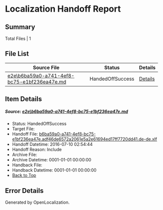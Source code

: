 # <a name='report-top'></a> Localization Handoff Report

## Summary
 Total Files | 1

## File List
 Source File | Status | Details 
 ----------- | ------ | ------- 
 [e2e\b6ba59a0-a741-4ef8-bc75-e1bf236ea47e.md](https://github.com/OpenLocalizationTestOrg/oltest/blob/7388cc55de49783633ffb18a23ae080a08cc8743/e2e/b6ba59a0-a741-4ef8-bc75-e1bf236ea47e.md) | HandedOffSuccess | [Details](#f6122fe35ed1f4d77c3f1de32f50234359db920c1)

## Item Details
##### <a name='f6122fe35ed1f4d77c3f1de32f50234359db920c1'></a> Source: [e2e\b6ba59a0-a741-4ef8-bc75-e1bf236ea47e.md](https://github.com/OpenLocalizationTestOrg/oltest/blob/7388cc55de49783633ffb18a23ae080a08cc8743/e2e/b6ba59a0-a741-4ef8-bc75-e1bf236ea47e.md)
* Status: HandedOffSuccess
* Target File: 
* Handoff File: [b6ba59a0-a741-4ef8-bc75-e1bf236ea47e.adf46de6572a2061e5a2e61694ed17ff7720dd41.de-de.xlf](https://github.com/OpenLocalizationTestOrg/olhandoff-e2e/blob/aa9a2cfe41d5a5fd4cac5aa51ab4eb62ae1e79cb/ol-handoff/OpenLocalizationTestOrg/oltest-dede-fly/ci/ht/b6ba59a0-a741-4ef8-bc75-e1bf236ea47e.adf46de6572a2061e5a2e61694ed17ff7720dd41.de-de.xlf)
* Handoff Datetime: 2016-07-10 02:54:44
* Handoff Reason: Include
* Archive File: 
* Archive Datetime: 0001-01-01 00:00:00
* Handback File: 
* Handback Datetime: 0001-01-01 00:00:00
* [Back to Top](#report-top)


## Error Details

Generated by OpenLocalization.
